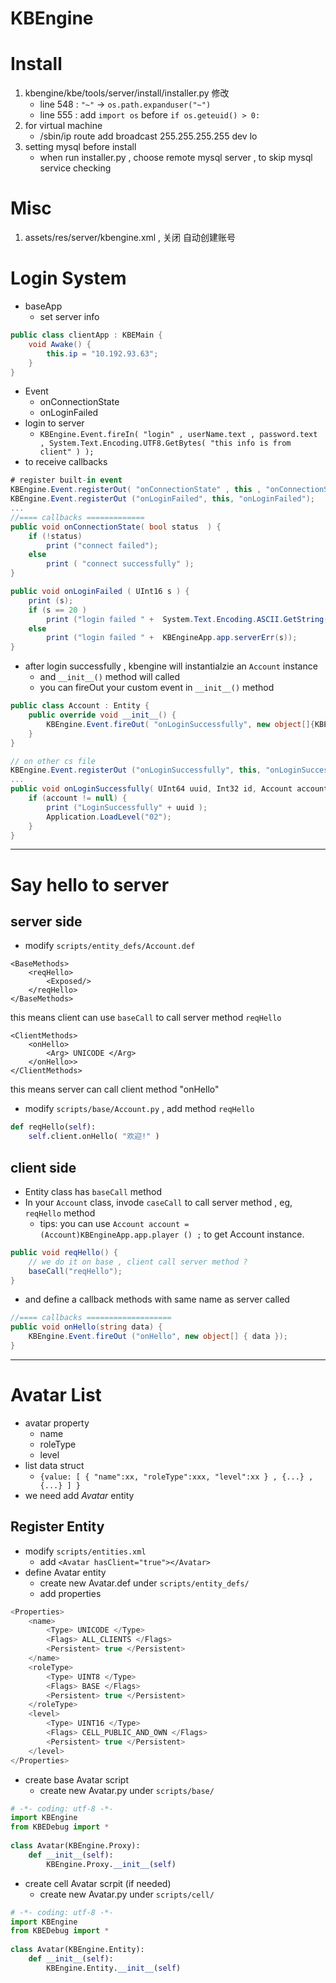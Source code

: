 
# KBEngine 

# Install 

 1. kbengine/kbe/tools/server/install/installer.py 修改
    - line 548 : `"~"` -> `os.path.expanduser("~")`
    - line 555 : add `import os` before `if os.geteuid() > 0: ` 
 2. for virtual machine 
    - /sbin/ip route add broadcast 255.255.255.255 dev lo
 3. setting mysql before install
    - when run installer.py , choose remote mysql server , to skip mysql service checking 

# Misc

 1. assets/res/server/kbengine.xml , 关闭 自动创建账号
 

# Login System
 - baseApp
    - set server info

```cs
public class clientApp : KBEMain {
    void Awake() {
        this.ip = "10.192.93.63";
    }
}
```

 - Event
    - onConnectionState
    - onLoginFailed
 - login to server
    - `KBEngine.Event.fireIn( "login" , userName.text , password.text , System.Text.Encoding.UTF8.GetBytes( "this info is from client" ) );`
 - to receive callbacks

```cs
# register built-in event
KBEngine.Event.registerOut( "onConnectionState" , this , "onConnectionState");
KBEngine.Event.registerOut ("onLoginFailed", this, "onLoginFailed");
...
//==== callbacks =============
public void onConnectionState( bool status  ) {
    if (!status)
        print ("connect failed");
    else 
        print ( "connect successfully" );
}

public void onLoginFailed ( UInt16 s ) {
    print (s);
    if (s == 20 )
        print ("login failed " +  System.Text.Encoding.ASCII.GetString( KBEngineApp.app.serverdatas () ) );
    else
        print ("login failed " +  KBEngineApp.app.serverErr(s));
}
```

 - after login successfully , kbengine will instantialzie an `Account` instance 
    - and `__init__()` method will called 
    - you can fireOut your custom event in `__init__()` method

```cs
public class Account : Entity {
    public override void __init__() {
        KBEngine.Event.fireOut( "onLoginSuccessfully", new object[]{KBEngineApp.app.entity_uuid, id, this} );
    }
}
``` 

```cs
// on other cs file
KBEngine.Event.registerOut ("onLoginSuccessfully", this, "onLoginSuccessfully");
...
public void onLoginSuccessfully( UInt64 uuid, Int32 id, Account account ) {
    if (account != null) {
        print ("LoginSuccessfully" + uuid );
        Application.LoadLevel("02");
    }
}
```

---

# Say hello to server 

## server side 

 - modify `scripts/entity_defs/Account.def` 

```
<BaseMethods>     
    <reqHello>
        <Exposed/>
    </reqHello> 
</BaseMethods>  
```
this means client can use `baseCall` to call server method `reqHello`

```
<ClientMethods>             
    <onHello>  
        <Arg> UNICODE </Arg>
    </onHello>>      
</ClientMethods>     
```

this means server can call client method "onHello"


 - modify `scripts/base/Account.py` , add method `reqHello`

```python
def reqHello(self):            
    self.client.onHello( "欢迎!" )  
```

## client side 

 - Entity class has `baseCall` method 
 - In your `Account` class, invode `caseCall`  to call server method , eg, `reqHello` method 
    - tips: you can use `Account account = (Account)KBEngineApp.app.player () ;` to get Account instance.

```cs
public void reqHello() {
    // we do it on base , client call server method ?
    baseCall("reqHello");
}
```

 - and define a callback methods with same name as server called 

```cs
//==== callbacks ===================
public void onHello(string data) {
    KBEngine.Event.fireOut ("onHello", new object[] { data });
}
```

---

# Avatar List

 - avatar property
    - name
    - roleType
    - level 
 - list data struct 
    - `{value: [ { "name":xx, "roleType":xxx, "level":xx } , {...} , {...} ] }`
 - we need add *Avatar* entity 
    
## Register Entity

 - modify `scripts/entities.xml`
    - add `<Avatar hasClient="true"></Avatar>`
 - define Avatar entity
    - create new Avatar.def under `scripts/entity_defs/`
    - add properties

```cs
<Properties>                  
    <name>                    
        <Type> UNICODE </Type>              
        <Flags> ALL_CLIENTS </Flags>
        <Persistent> true </Persistent>
    </name>                   
    <roleType>                
        <Type> UINT8 </Type>  
        <Flags> BASE </Flags> 
        <Persistent> true </Persistent>
    </roleType>               
    <level>                   
        <Type> UINT16 </Type> 
        <Flags> CELL_PUBLIC_AND_OWN </Flags>
        <Persistent> true </Persistent>
    </level>                  
</Properties>                 
```

 - create base Avatar script
    - create new Avatar.py under `scripts/base/`

```python
# -*- coding: utf-8 -*-               
import KBEngine        
from KBEDebug import * 
                       
class Avatar(KBEngine.Proxy):
    def __init__(self):     
        KBEngine.Proxy.__init__(self)
```

 - create cell Avatar scrpit (if needed)
    - create new Avatar.py under `scripts/cell/`


```python
# -*- coding: utf-8 -*-               
import KBEngine        
from KBEDebug import * 
                       
class Avatar(KBEngine.Entity):
    def __init__(self):     
        KBEngine.Entity.__init__(self)
```





